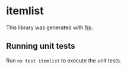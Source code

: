# itemlist

This library was generated with [Nx](https://nx.dev).

## Running unit tests

Run `nx test itemlist` to execute the unit tests.

